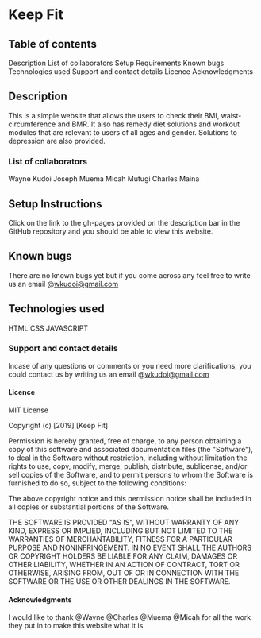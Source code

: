 # Keep Fit
## Table of contents
Description
List of collaborators
Setup Requirements
Known bugs
Technologies used
Support and contact details
Licence
Acknowledgments
## Description
This is a simple website that allows the users to check their BMI, waist-circumference and BMR. It also has remedy diet solutions and workout modules that are relevant to users of all ages and gender. Solutions to depression are also provided.
### List of collaborators
Wayne Kudoi
Joseph Muema
Micah Mutugi
Charles Maina
## Setup Instructions
Click on the link to the gh-pages provided on the description bar in the GitHub repository and you should be able to view this website.

## Known bugs
There are no known bugs yet but if you come across any feel free to write us an email @wkudoi@gmail.com
## Technologies used
HTML
CSS
JAVASCRIPT
### Support and contact details
Incase of any questions or comments or you need more clarifications, you could contact us by writing us an email @wkudoi@gmail.com
#### Licence
MIT License

Copyright (c) [2019] [Keep Fit]

Permission is hereby granted, free of charge, to any person obtaining a copy
of this software and associated documentation files (the "Software"), to deal
in the Software without restriction, including without limitation the rights
to use, copy, modify, merge, publish, distribute, sublicense, and/or sell
copies of the Software, and to permit persons to whom the Software is
furnished to do so, subject to the following conditions:

The above copyright notice and this permission notice shall be included in all
copies or substantial portions of the Software.

THE SOFTWARE IS PROVIDED "AS IS", WITHOUT WARRANTY OF ANY KIND, EXPRESS OR
IMPLIED, INCLUDING BUT NOT LIMITED TO THE WARRANTIES OF MERCHANTABILITY,
FITNESS FOR A PARTICULAR PURPOSE AND NONINFRINGEMENT. IN NO EVENT SHALL THE
AUTHORS OR COPYRIGHT HOLDERS BE LIABLE FOR ANY CLAIM, DAMAGES OR OTHER
LIABILITY, WHETHER IN AN ACTION OF CONTRACT, TORT OR OTHERWISE, ARISING FROM,
OUT OF OR IN CONNECTION WITH THE SOFTWARE OR THE USE OR OTHER DEALINGS IN THE
SOFTWARE.

#### Acknowledgments
I would like to thank @Wayne @Charles @Muema @Micah for all the work they put in to make this website what it is.
